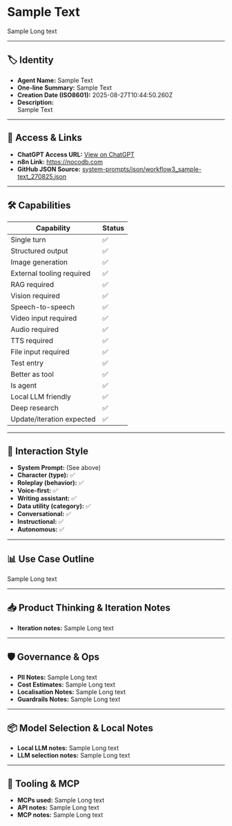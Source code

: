 # Sample Text

Sample Long text

---

## 🏷️ Identity

- **Agent Name:** Sample Text  
- **One-line Summary:** Sample Text  
- **Creation Date (ISO8601):** 2025-08-27T10:44:50.260Z  
- **Description:**  
  Sample Text

---

## 🔗 Access & Links

- **ChatGPT Access URL:** [View on ChatGPT](https://nocodb.com)  
- **n8n Link:** https://nocodb.com  
- **GitHub JSON Source:** [system-prompts/json/workflow3_sample-text_270825.json](system-prompts/json/workflow3_sample-text_270825.json)

---

## 🛠️ Capabilities

| Capability | Status |
|-----------|--------|
| Single turn | ✅ |
| Structured output | ✅ |
| Image generation | ✅ |
| External tooling required | ✅ |
| RAG required | ✅ |
| Vision required | ✅ |
| Speech-to-speech | ✅ |
| Video input required | ✅ |
| Audio required | ✅ |
| TTS required | ✅ |
| File input required | ✅ |
| Test entry | ✅ |
| Better as tool | ✅ |
| Is agent | ✅ |
| Local LLM friendly | ✅ |
| Deep research | ✅ |
| Update/iteration expected | ✅ |

---

## 🧠 Interaction Style

- **System Prompt:** (See above)
- **Character (type):** ✅  
- **Roleplay (behavior):** ✅  
- **Voice-first:** ✅  
- **Writing assistant:** ✅  
- **Data utility (category):** ✅  
- **Conversational:** ✅  
- **Instructional:** ✅  
- **Autonomous:** ✅  

---

## 📊 Use Case Outline

Sample Long text

---

## 📥 Product Thinking & Iteration Notes

- **Iteration notes:** Sample Long text

---

## 🛡️ Governance & Ops

- **PII Notes:** Sample Long text
- **Cost Estimates:** Sample Long text
- **Localisation Notes:** Sample Long text
- **Guardrails Notes:** Sample Long text

---

## 📦 Model Selection & Local Notes

- **Local LLM notes:** Sample Long text
- **LLM selection notes:** Sample Long text

---

## 🔌 Tooling & MCP

- **MCPs used:** Sample Long text  
- **API notes:** Sample Long text  
- **MCP notes:** Sample Long text
